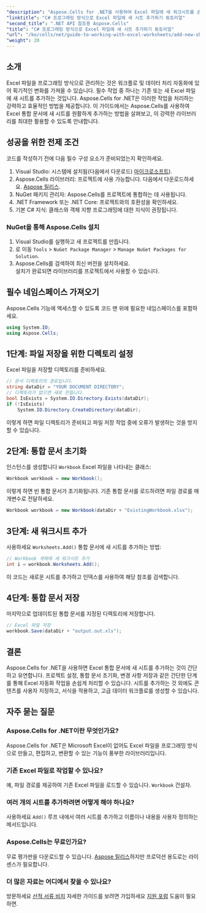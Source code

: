 ```yaml
---
"description": "Aspose.Cells for .NET을 사용하여 Excel 파일에 새 워크시트를 손쉽게 추가하는 방법을 알아보세요. 이 종합 가이드는 단계별 접근 방식, 코드 샘플, 그리고 유용한 팁을 제공합니다."
"linktitle": "C# 프로그래밍 방식으로 Excel 파일에 새 시트 추가하기 튜토리얼"
"second_title": ".NET API 참조용 Aspose.Cells"
"title": "C# 프로그래밍 방식으로 Excel 파일에 새 시트 추가하기 튜토리얼"
"url": "/ko/cells/net/guide-to-working-with-excel-worksheets/add-new-sheet-to-excel-file-csharp-tutorial/"
"weight": 20
---
```


## 소개

Excel 파일을 프로그래밍 방식으로 관리하는 것은 워크플로 및 데이터 처리 자동화에 있어 획기적인 변화를 가져올 수 있습니다. 필수 작업 중 하나는 기존 또는 새 Excel 파일에 새 시트를 추가하는 것입니다. Aspose.Cells for .NET은 이러한 작업을 처리하는 강력하고 효율적인 방법을 제공합니다. 이 가이드에서는 Aspose.Cells를 사용하여 Excel 통합 문서에 새 시트를 원활하게 추가하는 방법을 살펴보고, 이 강력한 라이브러리를 최대한 활용할 수 있도록 안내합니다.

## 성공을 위한 전제 조건

코드를 작성하기 전에 다음 필수 구성 요소가 준비되었는지 확인하세요.

1. Visual Studio: 시스템에 설치됨(다음에서 다운로드) [마이크로소프트](https://visualstudio.microsoft.com/)).
2. Aspose.Cells 라이브러리: 프로젝트에 사용 가능합니다. 다음에서 다운로드하세요. [Aspose 릴리스](https://releases.aspose.com/cells/net/).
3. NuGet 패키지 관리자: Aspose.Cells를 프로젝트에 통합하는 데 사용됩니다.
4. .NET Framework 또는 .NET Core: 프로젝트와의 호환성을 확인하세요.
5. 기본 C# 지식: 클래스와 객체 지향 프로그래밍에 대한 지식이 권장됩니다.

### NuGet을 통해 Aspose.Cells 설치

1. Visual Studio를 실행하고 새 프로젝트를 만듭니다.
2. 로 이동 `Tools` > `NuGet Package Manager` > `Manage NuGet Packages for Solution`.
3. Aspose.Cells를 검색하여 최신 버전을 설치하세요.  
   설치가 완료되면 라이브러리를 프로젝트에서 사용할 수 있습니다.


## 필수 네임스페이스 가져오기

Aspose.Cells 기능에 액세스할 수 있도록 코드 맨 위에 필요한 네임스페이스를 포함하세요.

```csharp
using System.IO;
using Aspose.Cells;
```

## 1단계: 파일 저장을 위한 디렉토리 설정

Excel 파일을 저장할 디렉토리를 준비하세요.

```csharp
// 문서 디렉토리의 경로입니다.
string dataDir = "YOUR DOCUMENT DIRECTORY";
// 디렉토리가 없으면 새로 만듭니다.
bool IsExists = System.IO.Directory.Exists(dataDir);
if (!IsExists)
    System.IO.Directory.CreateDirectory(dataDir);
```

이렇게 하면 파일 디렉토리가 준비되고 파일 저장 작업 중에 오류가 발생하는 것을 방지할 수 있습니다.


## 2단계: 통합 문서 초기화

인스턴스를 생성합니다 `Workbook` Excel 파일을 나타내는 클래스:

```csharp
Workbook workbook = new Workbook();
```

이렇게 하면 빈 통합 문서가 초기화됩니다. 기존 통합 문서를 로드하려면 파일 경로를 매개변수로 전달하세요.

```csharp
Workbook workbook = new Workbook(dataDir + "ExistingWorkbook.xlsx");
```


## 3단계: 새 워크시트 추가

사용하세요 `Worksheets.Add()` 통합 문서에 새 시트를 추가하는 방법:

```csharp
// Workbook 개체에 새 워크시트 추가
int i = workbook.Worksheets.Add();
```

이 코드는 새로운 시트를 추가하고 인덱스를 사용하여 해당 참조를 검색합니다.


## 4단계: 통합 문서 저장

마지막으로 업데이트된 통합 문서를 지정된 디렉토리에 저장합니다.

```csharp
// Excel 파일 저장
workbook.Save(dataDir + "output.out.xls");
```

## 결론

Aspose.Cells for .NET을 사용하면 Excel 통합 문서에 새 시트를 추가하는 것이 간단하고 유연합니다. 프로젝트 설정, 통합 문서 초기화, 변경 사항 저장과 같은 간단한 단계를 통해 Excel 자동화 작업을 손쉽게 처리할 수 있습니다. 시트를 추가하는 것 외에도 콘텐츠를 사용자 지정하고, 서식을 적용하고, 고급 데이터 워크플로를 생성할 수 있습니다.

## 자주 묻는 질문

### Aspose.Cells for .NET이란 무엇인가요?

Aspose.Cells for .NET은 Microsoft Excel이 없어도 Excel 파일을 프로그래밍 방식으로 만들고, 편집하고, 변환할 수 있는 기능이 풍부한 라이브러리입니다.

### 기존 Excel 파일로 작업할 수 있나요?

예, 파일 경로를 제공하여 기존 Excel 파일을 로드할 수 있습니다. `Workbook` 건설자.

### 여러 개의 시트를 추가하려면 어떻게 해야 하나요?

사용하세요 `Add()` 루프 내에서 여러 시트를 추가하고 이름이나 내용을 사용자 정의하는 메서드입니다.

### Aspose.Cells는 무료인가요?

무료 평가판을 다운로드할 수 있습니다. [Aspose 릴리스](https://releases.aspose.com/)하지만 프로덕션 용도로는 라이센스가 필요합니다.

### 더 많은 자료는 어디에서 찾을 수 있나요?

방문하세요 [선적 서류 비치](https://reference.aspose.com/cells/net/) 자세한 가이드를 보려면 가입하세요 [지원 포럼](https://forum.aspose.com/c/cells/9) 도움이 필요하면.